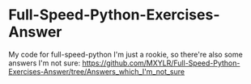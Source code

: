 # Full-Speed-Python-Exercises-Answer
My code for full-speed-python
I'm just a rookie, so there're also some answers I'm not sure:
https://github.com/MXYLR/Full-Speed-Python-Exercises-Answer/tree/Answers_which_I'm_not_sure
